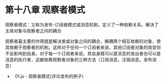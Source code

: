 # 第十八章 观察者模式

观察者模式：又称为发布-订阅者模式或消息机制，定义了一种依赖关系。解决了主体对象与观察者之间的耦合

观察者最主要的作用就是解决类或对象之间的耦合，解耦两个相互依赖的对象，使其依赖于观察者的机制。这样对于任何一个订阅者来说，其他订阅者对象的改变你不会影响到自身。对于每一个订阅者来说，其自身既可以是消息的发出者也可以是消息的执行者，这都依赖观察者对象的三种方法（订阅消息，注销消息，发布消息）
*   01.js - 观察者模式(评论发布的例子)

